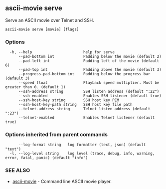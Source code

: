 ## ascii-movie serve

Serve an ASCII movie over Telnet and SSH.

```
ascii-movie serve [movie] [flags]
```

### Options

```
  -h, --help                       help for serve
      --pad-bottom int             Padding below the movie (default 2)
      --pad-left int               Padding left of the movie (default 6)
      --pad-top int                Padding above the movie (default 3)
      --progress-pad-bottom int    Padding below the progress bar (default 3)
      --speed float                Playback speed multiplier. Must be greater than 0. (default 1)
      --ssh-address string         SSH listen address (default ":22")
      --ssh-enabled                Enables SSH listener (default true)
      --ssh-host-key string        SSH host key PEM
      --ssh-host-key-path string   SSH host key file path
      --telnet-address string      Telnet listen address (default ":23")
      --telnet-enabled             Enables Telnet listener (default true)
```

### Options inherited from parent commands

```
      --log-format string   log formatter (text, json) (default "text")
  -l, --log-level string    log level (trace, debug, info, warning, error, fatal, panic) (default "info")
```

### SEE ALSO

* [ascii-movie](ascii-movie.md)	 - Command line ASCII movie player.

